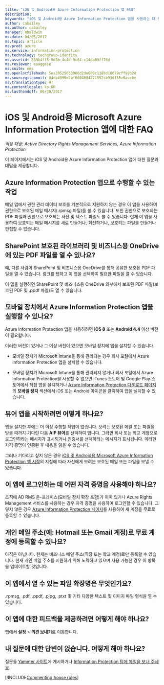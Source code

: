 ```yaml
---
title: "iOS 및 Android용 Azure Information Protection 앱 FAQ"
description: 
keywords: "iOS 및 Android용 Azure Information Protection 앱을 사용하는 데 도움이 되는 몇 가지 질문과 대답"
author: cabailey
ms.author: cabailey
manager: mbaldwin
ms.date: 04/05/2017
ms.topic: article
ms.prod: azure
ms.service: information-protection
ms.technology: techgroup-identity
ms.assetid: 539b4ff8-5d3b-4c4d-9c84-c14da83ff76d
ms.reviewer: esaggese
ms.suite: ems
ms.openlocfilehash: 5ea28525653966d2de609c118bd18079cff99b2d
ms.sourcegitcommit: 04eb4990e2bf0004684221592cb93df35e6acebe
ms.translationtype: HT
ms.contentlocale: ko-KR
ms.lasthandoff: 06/30/2017
---
```

# <a name="faqs-for-microsoft-azure-information-protection-app-for-ios-and-android"></a>iOS 및 Android용 Microsoft Azure Information Protection 앱에 대한 FAQ

*적용 대상: Active Directory Rights Management Services, Azure Information Protection*

이 페이지에서는 iOS 및 Android용 Azure Information Protection 앱에 대한 질문과 대답을 제공합니다.

## <a name="what-can-i-do-with-the-azure-information-protection-app"></a>Azure Information Protection 앱으로 수행할 수 있는 작업

메일 앱에서 권한 관리 데이터 보호를 기본적으로 지원하지 않는 경우 이 앱을 사용하여 권한으로 보호된 메일 메시지(.rpmsg 파일)를 볼 수 있습니다. 또한 권한으로 보호되는 PDF 파일과 권한으로 보호되는 사진 및 텍스트 파일도 볼 수 있습니다. 현재 이 앱을 사용하여 보호되는 메일 메시지를 새로 만들거나, 회신하거나, 보호되는 파일을 만들거나 편집할 수 없습니다.

## <a name="can-i-open-pdf-files-that-are-in-sharepoint-protected-libraries-and-onedrive-for-business"></a>SharePoint 보호된 라이브러리 및 비즈니스용 OneDrive에 있는 PDF 파일을 열 수 있나요?

예, 다른 사람이 SharePoint 및 비즈니스용 OneDrive를 통해 공유한 보호된 PDF 파일을 열 수 있습니다. 링크를 탭하고 이 앱을 선택하여 필요한 파일을 열 수 있습니다. 

이 앱을 실행하면 SharePoint 및 비즈니스용 OneDrive 외부에서 보호된 PDF 파일(보호된 PDF 및 .ppdf 파일)도 열 수 있습니다.

## <a name="can-my-mobile-device-run-the-azure-information-protection-app"></a>모바일 장치에서 Azure Information Protection 앱을 실행할 수 있나요?

Azure Information Protection 앱을 사용하려면 **iOS 8** 또는 **Android 4.4** 이상 버전이 필요합니다.

이러한 버전이 있거나 그 이상 버전이 있으면 모바일 장치에 앱을 설치할 수 있습니다.

- 모바일 장치가 Microsoft Intune을 통해 관리되는 경우 회사 포털에서 Azure Information Protection 앱을 설치할 수 있습니다.

- 모바일 장치가 Microsoft Intune을 통해 관리되지 않거나 회사 포털에서 Azure Information Protection을 사용할 수 없으면 iTunes 스토어 및 Google Play 스토어에서 직접 앱을 설치하거나 [Azure Information Protection 다운로드 페이지](https://portal.azurerms.com/#/download)의 **모바일 장치** 섹션에서 iOS 또는 Android 아이콘을 클릭하여 앱을 설치할 수 있습니다. 

## <a name="how-do-i-get-started-with-the-viewer-app"></a>뷰어 앱을 시작하려면 어떻게 하나요?

앱을 설치한 후에는 더 이상 수행할 작업이 없습니다. 보려는 보호된 메일 또는 파일을 받을 때까지 기다린 다음 **AIP 뷰어**를 선택하여 엽니다. 그러면 회사 또는 학교 계정으로 로그인하라는 메시지가 표시되거나 인증서를 선택하라는 메시지가 표시됩니다. 이러한 자격 증명이 인증된 후 내용을 읽을 수 있습니다.

그러나 기다리고 싶지 않은 경우 [iOS 및 Android용 Microsoft Azure Information Protection 앱 시작](mobile-app-get-started.md)의 지침에 따라 자신에게 보려는 보호된 메일 또는 파일을 보낼 수 있습니다. 
## <a name="what-credentials-should-i-use-to-sign-in-to-this-app"></a>이 앱에 로그인하는 데 어떤 자격 증명을 사용해야 하나요?

조직에 AD RMS 온-프레미스(모바일 장치 확장 포함)가 이미 있거나 Azure Rights Management 서비스를 사용하는 경우 자격 증명을 사용하여 로그인할 수 있습니다. 그렇지 않은 경우 [Azure Information Protection 페이지](https://portal.office.com/signup?sku=rms&ru=https%3A%2F%2Fportal.azurerms.com%2F%23%2Fdownload)를 사용하여 새 계정을 무료로 등록할 수 있습니다.

## <a name="can-i-sign-up-for-the-free-account-with-my-personal-email-address-such-as-a-hotmail-or-gmail-account"></a>개인 메일 주소(예: Hotmail 또는 Gmail 계정)로 무료 계정에 등록할 수 있나요?

아직은 아닙니다. 현재는 비즈니스 메일 주소(직장 또는 학교 계정)로만 등록할 수 있습니다. 현재 개인 메일 주소를 지원하기 위해 노력하고 있으며 사용 가능한 경우 이 항목을 업데이트할 것입니다.

## <a name="which-file-extensions-can-i-open-with-this-app"></a>이 앱에서 열 수 있는 파일 확장명은 무엇인가요?

.rpmsg, .pdf, .ppdf, .pjpg, .ptxt 및 기타 다양한 텍스트 및 이미지 파일 형식을 열 수 있습니다.

##  <a name="how-do-i-provide-feedback-about-this-app"></a>이 앱에 대한 피드백을 제공하려면 어떻게 해야 하나요?

앱에서 **설정** > **의견 보내기**로 이동합니다.


## <a name="my-question-has-not-been-answeredwhat-should-i-do"></a>내 질문에 대한 답변이 없습니다. 어떻게 해야 하나요?

질문을 [Yammer 사이트](https://www.yammer.com/AskIPTeam)에 게시하거나 [Information Protection 팀에 메일을 보내 주세요](mailto:askIPteam@microsoft.com?subject=Question%20about%20Azure%20Information%20Protection%20app).

[!INCLUDE[Commenting house rules](../includes/houserules.md)]